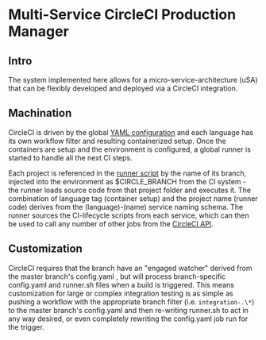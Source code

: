 # Multi-Service CircleCI Production Manager

## Intro
The system implemented here allows for a micro-service-architecture (uSA) that can be flexibly developed and deployed via a CircleCI integration.

## Machination
CircleCI is driven by the global [YAML configuration](.config/circleci.yaml) and each language has its own workflow filter and resulting containerized setup. Once the containers are setup and the environment is configured, a global runner is started to handle all the next CI steps.

Each project is referenced in the [runner script](/runner.sh) by the name of its branch, injected into the environment as $CIRCLE_BRANCH from the CI system - the runner loads source code from that project folder and executes it. The combination of language tag (container setup) and the project name (runner code) derives from the (language)-(name) service naming schema. The runner sources the CI-lifecycle scripts from each service, which can then be used to call any number of other jobs from the [CircleCI API](https://circleci.com/docs/2.0/api-job-trigger/).

## Customization
CircleCI requires that the branch have an "engaged watcher" derived from the master branch's config.yaml , but will process branch-specific config.yaml and runner.sh files when a build is triggered. This means customization for large or complex integration testing is as simple as pushing a workflow with the appropriate branch filter (i.e. ```integration-.\*```) to the master branch's config.yaml and then re-writing runner.sh to act in any way desired, or even completely rewriting the config.yaml job run for the trigger.

